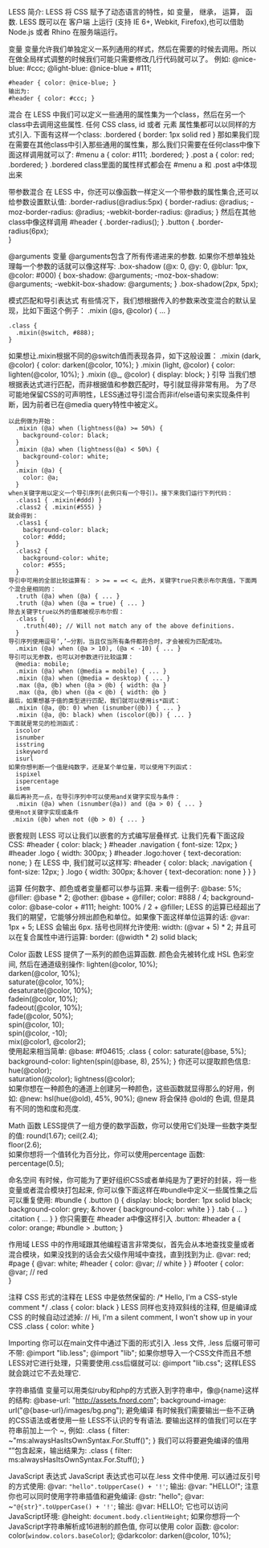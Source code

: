 LESS 简介:
  LESS 将 CSS 赋予了动态语言的特性，如 变量， 继承， 运算， 函数. LESS 既可以在 客户端 上运行 (支持 IE 6+, Webkit, Firefox),也可以借助 Node.js 或者 Rhino 在服务端运行。

变量
  变量允许我们单独定义一系列通用的样式，然后在需要的时候去调用。所以在做全局样式调整的时候我们可能只需要修改几行代码就可以了。
  例如:
    @nice-blue: #ccc;
    @light-blue: @nice-blue + #111;

    #header { color: @nice-blue; }
    输出为:
    #header { color: #ccc; } 

混合
  在 LESS 中我们可以定义一些通用的属性集为一个class，然后在另一个class中去调用这些属性.
  任何 CSS class, id 或者 元素 属性集都可以以同样的方式引入. 下面有这样一个class:
    .bordered { border: 1px solid red }
  那如果我们现在需要在其他class中引入那些通用的属性集，那么我们只需要在任何class中像下面这样调用就可以了:
    #menu a {
      color: #111;
      .bordered;
    }
    .post a {
      color: red;
      .bordered;
    }
  .bordered class里面的属性样式都会在 #menu a 和 .post a中体现出来

带参数混合
  在 LESS 中，你还可以像函数一样定义一个带参数的属性集合,还可以给参数设置默认值:
    .border-radius(@radius:5px) {
      border-radius: @radius;
      -moz-border-radius: @radius;
      -webkit-border-radius: @radius;
    }
  然后在其他class中像这样调用
    #header {
      .border-radius();
    }
    .button {
      .border-radius(6px);  
    }

@arguments 变量
  @arguments包含了所有传递进来的参数. 如果你不想单独处理每一个参数的话就可以像这样写:
    .box-shadow (@x: 0, @y: 0, @blur: 1px, @color: #000) {
      box-shadow: @arguments;
      -moz-box-shadow: @arguments;
      -webkit-box-shadow: @arguments;
    }
    .box-shadow(2px, 5px);

模式匹配和导引表达式
  有些情况下，我们想根据传入的参数来改变混合的默认呈现，比如下面这个例子：
    .mixin (@s, @color) { ... }

    .class {
      .mixin(@switch, #888);
    }
  如果想让.mixin根据不同的@switch值而表现各异，如下这般设置：
    .mixin (dark, @color) {
      color: darken(@color, 10%);
    }
    .mixin (light, @color) {
      color: lighten(@color, 10%);
    }
    .mixin (@_, @color) {
      display: block;
    }
  引导
    当我们想根据表达式进行匹配，而非根据值和参数匹配时，导引就显得非常有用。
    为了尽可能地保留CSS的可声明性，LESS通过导引混合而非if/else语句来实现条件判断，因为前者已在@media query特性中被定义。

    以此例做为开始：
      .mixin (@a) when (lightness(@a) >= 50%) {
        background-color: black;
      }
      .mixin (@a) when (lightness(@a) < 50%) {
        background-color: white;
      }
      .mixin (@a) {
        color: @a;
      }
    when关键字用以定义一个导引序列(此例只有一个导引)。接下来我们运行下列代码：
      .class1 { .mixin(#ddd) }
      .class2 { .mixin(#555) }
    就会得到：
      .class1 {
        background-color: black;
        color: #ddd;
      }
      .class2 {
        background-color: white;
        color: #555;
      }
    导引中可用的全部比较运算有： > >= = =< <。此外，关键字true只表示布尔真值，下面两个混合是相同的：
      .truth (@a) when (@a) { ... }
      .truth (@a) when (@a = true) { ... }
    除去关键字true以外的值都被视示布尔假：
      .class {
        .truth(40); // Will not match any of the above definitions.
      }
    导引序列使用逗号‘,’—分割，当且仅当所有条件都符合时，才会被视为匹配成功。
      .mixin (@a) when (@a > 10), (@a < -10) { ... }
    导引可以无参数，也可以对参数进行比较运算：
      @media: mobile;
      .mixin (@a) when (@media = mobile) { ... }
      .mixin (@a) when (@media = desktop) { ... }
      .max (@a, @b) when (@a > @b) { width: @a }
      .max (@a, @b) when (@a < @b) { width: @b }
    最后，如果想基于值的类型进行匹配，我们就可以使用is*函式：
      .mixin (@a, @b: 0) when (isnumber(@b)) { ... }
      .mixin (@a, @b: black) when (iscolor(@b)) { ... }
    下面就是常见的检测函式：
      iscolor
      isnumber
      isstring
      iskeyword
      isurl
    如果你想判断一个值是纯数字，还是某个单位量，可以使用下列函式：
      ispixel
      ispercentage
      isem
    最后再补充一点，在导引序列中可以使用and关键字实现与条件：
      .mixin (@a) when (isnumber(@a)) and (@a > 0) { ... }
    使用not关键字实现或条件
     .mixin (@b) when not (@b > 0) { ... }

嵌套规则
  LESS 可以让我们以嵌套的方式编写层叠样式. 让我们先看下面这段 CSS:
    #header { color: black; }
    #header .navigation {
      font-size: 12px;
    }
    #header .logo { 
      width: 300px; 
    }
    #header .logo:hover {
      text-decoration: none;
    }
  在 LESS 中, 我们就可以这样写:
    #header {
      color: black;
      .navigation {
        font-size: 12px;
      }
      .logo {
        width: 300px;
        &:hover { text-decoration: none }
      }
    }

运算
  任何数字、颜色或者变量都可以参与运算. 来看一组例子:
    @base: 5%;
    @filler: @base * 2;
    @other: @base + @filler;
    color: #888 / 4;
    background-color: @base-color + #111;
    height: 100% / 2 + @filler;
  LESS 的运算已经超出了我们的期望，它能够分辨出颜色和单位。如果像下面这样单位运算的话:
    @var: 1px + 5;
    LESS 会输出 6px.
  括号也同样允许使用:
    width: (@var + 5) * 2;
  并且可以在复合属性中进行运算:
    border: (@width * 2) solid black;

Color 函数
  LESS 提供了一系列的颜色运算函数. 颜色会先被转化成 HSL 色彩空间, 然后在通道级别操作:
    lighten(@color, 10%);     
    darken(@color, 10%);      
    saturate(@color, 10%);    
    desaturate(@color, 10%);  
    fadein(@color, 10%);      
    fadeout(@color, 10%);     
    fade(@color, 50%);        
    spin(@color, 10);         
    spin(@color, -10);        
    mix(@color1, @color2);    
  使用起来相当简单:
    @base: #f04615;
    .class {
      color: saturate(@base, 5%);
      background-color: lighten(spin(@base, 8), 25%);
    }
  你还可以提取颜色信息:
    hue(@color);        
    saturation(@color); 
    lightness(@color);  
  如果你想在一种颜色的通道上创建另一种颜色，这些函数就显得那么的好用，例如:
    @new: hsl(hue(@old), 45%, 90%);
    @new 将会保持 @old的 色调, 但是具有不同的饱和度和亮度.

Math 函数
  LESS提供了一组方便的数学函数，你可以使用它们处理一些数字类型的值:
    round(1.67); 
    ceil(2.4);   
    floor(2.6);  
  如果你想将一个值转化为百分比，你可以使用percentage 函数:
    percentage(0.5); 

命名空间
  有时候，你可能为了更好组织CSS或者单纯是为了更好的封装，将一些变量或者混合模块打包起来, 你可以像下面这样在#bundle中定义一些属性集之后可以重复使用:
    #bundle {
      .button () {
        display: block;
        border: 1px solid black;
        background-color: grey;
        &:hover { background-color: white }
      }
      .tab { ... }
      .citation { ... }
    }
  你只需要在 #header a中像这样引入 .button:
    #header a {
      color: orange;
      #bundle > .button;
    }

作用域
  LESS 中的作用域跟其他编程语言非常类似，首先会从本地查找变量或者混合模块，如果没找到的话会去父级作用域中查找，直到找到为止.
    @var: red;
    #page {
      @var: white;
      #header {
        color: @var; // white
      }
    }
    #footer {
      color: @var; // red  
    }

注释
  CSS 形式的注释在 LESS 中是依然保留的:
    /* Hello, I'm a CSS-style comment */
    .class { color: black }
  LESS 同样也支持双斜线的注释, 但是编译成 CSS 的时候自动过滤掉:
    // Hi, I'm a silent comment, I won't show up in your CSS
    .class { color: white }

Importing
  你可以在main文件中通过下面的形式引入 .less 文件, .less 后缀可带可不带:
    @import "lib.less";
    @import "lib";
  如果你想导入一个CSS文件而且不想LESS对它进行处理，只需要使用.css后缀就可以:
    @import "lib.css";
  这样LESS就会跳过它不去处理它.

字符串插值
  变量可以用类似ruby和php的方式嵌入到字符串中，像@{name}这样的结构:
    @base-url: "http://assets.fnord.com";
    background-image: url("@{base-url}/images/bg.png");
  避免编译
  有时候我们需要输出一些不正确的CSS语法或者使用一些 LESS不认识的专有语法.
  要输出这样的值我们可以在字符串前加上一个 ~, 例如:
    .class {
      filter: ~"ms:alwaysHasItsOwnSyntax.For.Stuff()";
    }
  我们可以将要避免编译的值用 “”包含起来，输出结果为:
    .class {
      filter: ms:alwaysHasItsOwnSyntax.For.Stuff();
    }

JavaScript 表达式
  JavaScript 表达式也可以在.less 文件中使用. 可以通过反引号的方式使用:
    @var: `"hello".toUpperCase() + '!'`;
  输出:
    @var: "HELLO!";
  注意你也可以同时使用字符串插值和避免编译:
    @str: "hello";
    @var: ~`"@{str}".toUpperCase() + '!'`;
  输出:
    @var: HELLO!;
  它也可以访问JavaScript环境:
    @height: `document.body.clientHeight`;
  如果你想将一个JavaScript字符串解析成16进制的颜色值, 你可以使用 color 函数:
    @color: color(`window.colors.baseColor`);
    @darkcolor: darken(@color, 10%);
